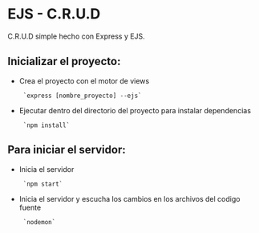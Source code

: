 # EJS - C.R.U.D

C.R.U.D simple hecho con Express y EJS. 

## Inicializar el proyecto:

* Crea el proyecto con el motor de views

       `express [nombre_proyecto] --ejs`

* Ejecutar dentro del directorio del proyecto para instalar dependencias

       `npm install`

## Para iniciar el servidor:

* Inicia el servidor

       `npm start`

* Inicia el servidor y escucha los cambios en los archivos del codigo fuente
    
       `nodemon`
